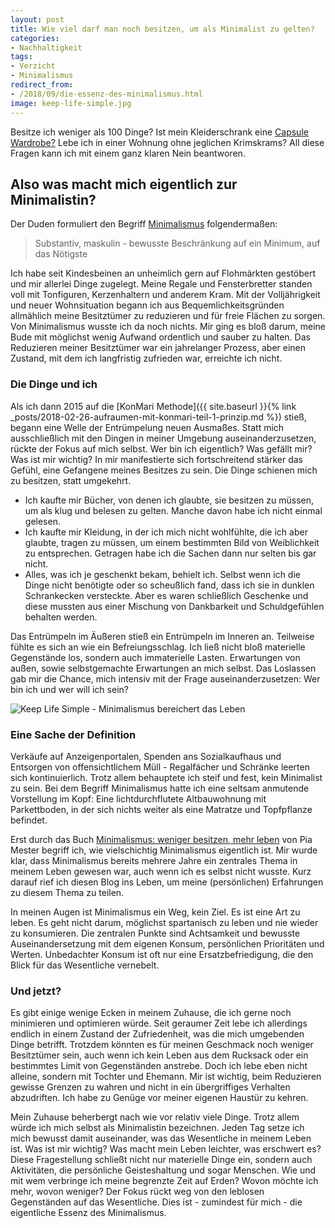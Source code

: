 ```yaml
---
layout: post
title: Wie viel darf man noch besitzen, um als Minimalist zu gelten?
categories:
- Nachhaltigkeit
tags:
- Verzicht
- Minimalismus
redirect_from:
- /2018/09/die-essenz-des-minimalismus.html
image: keep-life-simple.jpg
---
```


Besitze ich weniger als 100 Dinge? Ist mein Kleiderschrank eine
[Capsule Wardrobe?](https://en.wikipedia.org/wiki/Capsule_wardrobe) Lebe
ich in einer Wohnung ohne jeglichen Krimskrams? All diese Fragen kann
ich mit einem ganz klaren Nein beantworen.

## Also was macht mich eigentlich zur Minimalistin?

Der Duden formuliert den Begriff
[Minimalismus](https://www.duden.de/suchen/dudenonline/minimalismus)
folgendermaßen:

> Substantiv, maskulin - bewusste Beschränkung auf ein Minimum, auf das
> Nötigste

Ich habe seit Kindesbeinen an unheimlich gern auf Flohmärkten gestöbert
und mir allerlei Dinge zugelegt. Meine Regale und Fensterbretter standen
voll mit Tonfiguren, Kerzenhaltern und anderem Kram. Mit der
Volljährigkeit und neuer Wohnsituation begann ich aus
Bequemlichkeitsgründen allmählich meine Besitztümer zu reduzieren und
für freie Flächen zu sorgen. Von Minimalismus wusste ich da noch nichts.
Mir ging es bloß darum, meine Bude mit möglichst wenig Aufwand
ordentlich und sauber zu halten. Das Reduzieren meiner Besitztümer war
ein jahrelanger Prozess, aber einen Zustand, mit dem ich langfristig
zufrieden war, erreichte ich nicht.

### Die Dinge und ich

Als ich dann 2015 auf die
[KonMari Methode]({{ site.baseurl }}{% link _posts/2018-02-26-aufraumen-mit-konmari-teil-1-prinzip.md %})
stieß, begann eine Welle der Entrümpelung neuen Ausmaßes. Statt mich
ausschließlich mit den Dingen in meiner Umgebung auseinanderzusetzen,
rückte der Fokus auf mich selbst. Wer bin ich eigentlich? Was gefällt
mir? Was ist mir wichtig? In mir manifestierte sich fortschreitend
stärker das Gefühl, eine Gefangene meines Besitzes zu sein. Die Dinge
schienen mich zu besitzen, statt umgekehrt.

-   Ich kaufte mir Bücher, von denen ich glaubte, sie besitzen zu
    müssen, um als klug und belesen zu gelten. Manche davon habe ich
    nicht einmal gelesen.
-   Ich kaufte mir Kleidung, in der ich mich nicht wohlfühlte, die ich
    aber glaubte, tragen zu müssen, um einem bestimmten Bild von
    Weiblichkeit zu entsprechen. Getragen habe ich die Sachen dann nur
    selten bis gar nicht.
-   Alles, was ich je geschenkt bekam, behielt ich. Selbst wenn ich die
    Dinge nicht benötigte oder so scheußlich fand, dass ich sie in
    dunklen Schrankecken versteckte. Aber es waren schließlich Geschenke
    und diese mussten aus einer Mischung von Dankbarkeit und
    Schuldgefühlen behalten werden.

Das Entrümpeln im Äußeren stieß ein Entrümpeln im Inneren an. Teilweise
fühlte es sich an wie ein Befreiungsschlag. Ich ließ nicht bloß
materielle Gegenstände los, sondern auch immaterielle Lasten.
Erwartungen von außen, sowie selbstgemachte Erwartungen an mich selbst.
Das Loslassen gab mir die Chance, mich intensiv mit der Frage
auseinanderzusetzen: Wer bin ich und wer will ich sein?

![Keep Life Simple - Minimalismus bereichert das Leben]({{site.baseurl}}/assets/img/posts/keep-life-simple.jpg)

### Eine Sache der Definition

Verkäufe auf Anzeigenportalen, Spenden ans Sozialkaufhaus und Entsorgen
von offensichtlichem Müll - Regalfächer und Schränke leerten sich
kontinuierlich. Trotz allem behauptete ich steif und fest, kein
Minimalist zu sein. Bei dem Begriff Minimalismus hatte ich eine seltsam
anmutende Vorstellung im Kopf: Eine lichtdurchflutete Altbauwohnung mit
Parkettboden, in der sich nichts weiter als eine Matratze und
Topfpflanze befindet.

Erst durch das Buch [Minimalismus: weniger besitzen, mehr
leben](https://www.amazon.de/Minimalismus-Weniger-besitzen-Mehr-leben/dp/1511712600/ref=sr_1_3?s=books&ie=UTF8&qid=1535912697&sr=1-3&keywords=minimalismus)
von Pia Mester begriff ich, wie vielschichtig Minimalismus eigentlich
ist. Mir wurde klar, dass Minimalismus bereits mehrere Jahre ein
zentrales Thema in meinem Leben gewesen war, auch wenn ich es selbst
nicht wusste. Kurz darauf rief ich diesen Blog ins Leben, um meine
(persönlichen) Erfahrungen zu diesem Thema zu teilen.

In meinen Augen ist Minimalismus ein Weg, kein Ziel. Es ist eine Art zu
leben. Es geht nicht darum, möglichst spartanisch zu leben und nie
wieder zu konsumieren. Die zentralen Punkte sind Achtsamkeit und
bewusste Auseinandersetzung mit dem eigenen Konsum, persönlichen
Prioritäten und Werten. Unbedachter Konsum ist oft nur eine
Ersatzbefriedigung, die den Blick für das Wesentliche vernebelt.

### Und jetzt?

Es gibt einige wenige Ecken in meinem Zuhause, die ich gerne noch
minimieren und optimieren würde. Seit geraumer Zeit lebe ich allerdings
endlich in einem Zustand der Zufriedenheit, was die mich umgebenden
Dinge betrifft. Trotzdem könnten es für meinen Geschmack noch weniger
Besitztümer sein, auch wenn ich kein Leben aus dem Rucksack oder ein
bestimmtes Limit von Gegenständen anstrebe. Doch ich lebe eben nicht
alleine, sondern mit Tochter und Ehemann. Mir ist wichtig, beim
Reduzieren gewisse Grenzen zu wahren und nicht in ein übergriffiges
Verhalten abzudriften. Ich habe zu Genüge vor meiner eigenen Haustür zu
kehren.

Mein Zuhause beherbergt nach wie vor relativ viele Dinge. Trotz allem
würde ich mich selbst als Minimalistin bezeichnen. Jeden Tag setze ich
mich bewusst damit auseinander, was das Wesentliche in meinem Leben ist.
Was ist mir wichtig? Was macht mein Leben leichter, was erschwert es?
Diese Fragestellung schließt nicht nur materielle Dinge ein, sondern
auch Aktivitäten, die persönliche Geisteshaltung und sogar Menschen. Wie
und mit wem verbringe ich meine begrenzte Zeit auf Erden? Wovon möchte
ich mehr, wovon weniger? Der Fokus rückt weg von den leblosen
Gegenständen auf das Wesentliche. Dies ist - zumindest für mich - die
eigentliche Essenz des Minimalismus.
